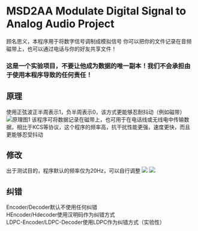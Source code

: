 # MSD2AA Modulate Digital Signal to Analog Audio Project
顾名思义，本程序用于将数字信号调制成模拟信号
你可以把你的文件记录在音频磁带上，也可以通过电话与你的好友共享文件！
### 这是一个实验项目，不要让他成为数据的唯一副本！我们不会承担由于使用本程序导致的任何责任！
## 原理
使用正弦波正半周表示1，负半周表示0，该方式更能够忍耐抖动（例如磁带）
![原理图1](https://i.miji.bid/2025/05/06/701a338f3d73369bbfb68622ee85afb6.png)
该程序可将数据记录在磁带上，也可用于在电话线或无线电中传输数据，相比于KCS等协议，这个程序的频率高，抗干扰性能更强，速度更快，而且更能够忍受抖动
## 修改
出于测试目的，程序默认的频率仅为20Hz，可以自行调整
![ ](https://i.miji.bid/2025/05/06/f1b57cbc9c201e4421e9b686b82535fc.png)
![ ](https://i.miji.bid/2025/05/06/76d813736b06e2b3fe208c3cd14353bf.png)
## 纠错
Encoder/Decoder默认不使用任何纠错<br>
HEncoder/Hdecoder使用汉明码作为纠错方式<br>
LDPC-Encoder/LDPC-Decoder使用LDPC作为纠错方式（实验性）<br>
